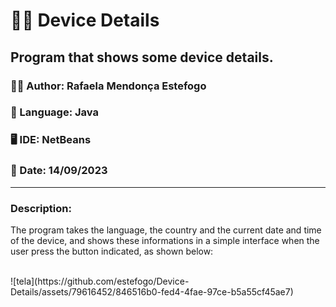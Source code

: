 <h1> 👨‍💻 Device Details</h1>
<h2> Program that shows some device details. </h2>
<h3>🧙‍♀️ Author: Rafaela Mendonça Estefogo</h3>
<h3>📝 Language: Java</h3>
<h3>🖥️ IDE: NetBeans</h3>
<h3>📆 Date: 14/09/2023</h3>
<hr>
<h3>Description:</h3>
<p>The program takes the language, the country and the current date and time of the device, and shows these informations in a simple interface when the user press the button indicated, as shown below:</p>
<br>
![tela](https://github.com/estefogo/Device-Details/assets/79616452/846516b0-fed4-4fae-97ce-b5a55cf45ae7)


